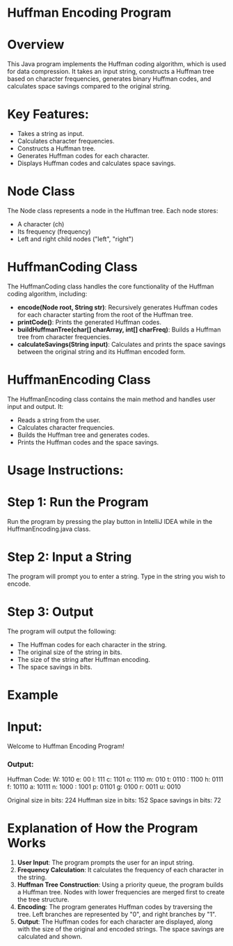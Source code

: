 # Huffman Encoding Program

# Overview
This Java program implements the Huffman coding algorithm, which is used for data compression. It takes an input string, 
constructs a Huffman tree based on character frequencies, generates binary Huffman codes, and calculates space savings compared to the original string.

# Key Features:
- Takes a string as input.
- Calculates character frequencies.
- Constructs a Huffman tree.
- Generates Huffman codes for each character.
- Displays Huffman codes and calculates space savings.

# Node Class
The Node class represents a node in the Huffman tree. Each node stores:
- A character (ch)
- Its frequency (frequency)
- Left and right child nodes ("left", "right")

# HuffmanCoding Class
The HuffmanCoding class handles the core functionality of the Huffman coding algorithm, including:
- **encode(Node root, String str)**: Recursively generates Huffman codes for each character starting from the root of the Huffman tree.
- **printCode()**: Prints the generated Huffman codes.
- **buildHuffmanTree(char[] charArray, int[] charFreq)**: Builds a Huffman tree from character frequencies.
- **calculateSavings(String input)**: Calculates and prints the space savings between the original string and its Huffman encoded form.

# HuffmanEncoding Class
The HuffmanEncoding class contains the main method and handles user input and output. It:
- Reads a string from the user.
- Calculates character frequencies.
- Builds the Huffman tree and generates codes.
- Prints the Huffman codes and the space savings.

# Usage Instructions:
# Step 1: Run the Program
Run the program by pressing the play button in IntelliJ IDEA while in the HuffmanEncoding.java class.

# Step 2: Input a String
The program will prompt you to enter a string. Type in the string you wish to encode.

# Step 3: Output
The program will output the following:
- The Huffman codes for each character in the string.
- The original size of the string in bits.
- The size of the string after Huffman encoding.
- The space savings in bits.

# Example
# Input:
Welcome to Huffman Encoding Program!

### Output:
Huffman Code:
W: 1010
e: 00
l: 111
c: 1101
o: 1110
m: 010
t: 0110
: 1100
h: 0111
f: 10110
a: 10111
n: 1000
  : 1001
p: 01101
g: 0100
r: 0011
u: 0010

Original size in bits: 224
Huffman size in bits: 152
Space savings in bits: 72

# Explanation of How the Program Works
1. **User Input**: The program prompts the user for an input string.
2. **Frequency Calculation**: It calculates the frequency of each character in the string.
3. **Huffman Tree Construction**: Using a priority queue, the program builds a Huffman tree. Nodes with lower frequencies are merged first to create the tree structure.
4. **Encoding**: The program generates Huffman codes by traversing the tree. Left branches are represented by "0", and right branches by "1".
5. **Output**: The Huffman codes for each character are displayed, along with the size of the original and encoded strings. The space savings are calculated and shown.
